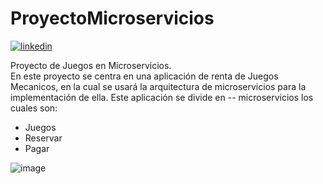 # ProyectoMicroservicios
[![linkedin]()]([https://www.linkedin.com/in/abrilsanchez12](https://generaljuegos-pag.onrender.com/))

Proyecto de Juegos en Microservicios. <br> 
En este proyecto se centra en una aplicación de renta de Juegos Mecanicos, en la cual se usará la arquitectura de microservicios para la implementación de ella. 
Este aplicación se divide en -- microservicios los cuales son:

- Juegos
- Reservar
- Pagar

![image](https://github.com/user-attachments/assets/66b7c141-1f9a-4813-ae35-2a3592e845db)
